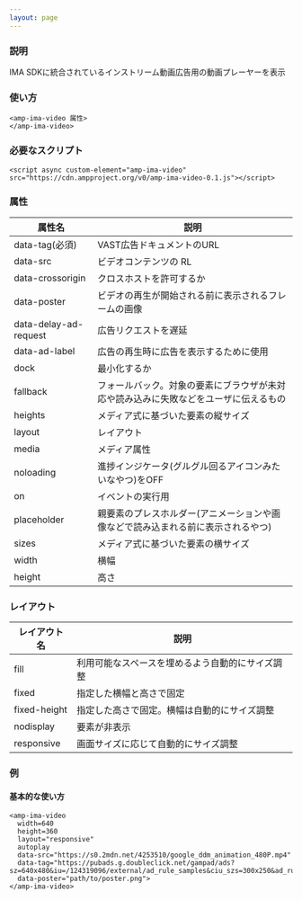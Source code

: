```yaml
---
layout: page
---
```


### 説明

IMA SDKに統合されているインストリーム動画広告用の動画プレーヤーを表示

### 使い方

    <amp-ima-video 属性>
    </amp-ima-video>

### 必要なスクリプト

    <script async custom-element="amp-ima-video" src="https://cdn.ampproject.org/v0/amp-ima-video-0.1.js"></script>

### 属性

| 属性名                | 説明                                                   |
|-----------------------|--------------------------------------------------------|
| data-tag(必須)        | VAST広告ドキュメントのURL                                     |
| data-src              | ビデオコンテンツの RL                                           |
| data-crossorigin      | クロスホストを許可するか                                         |
| data-poster           | ビデオの再生が開始される前に表示されるフレームの画像                    |
| data-delay-ad-request | 広告リクエストを遅延                                         |
| data-ad-label         | 広告の再生時に広告を表示するために使用                         |
| dock                  | 最小化するか                                              |
| fallback              | フォールバック。対象の要素にブラウザが未対応や読み込みに失敗などをユーザに伝えるもの |
| heights               | メディア式に基づいた要素の縦サイズ                                 |
| layout                | レイアウト                                                  |
| media                 | メディア属性                                               |
| noloading             | 進捗インジケータ(グルグル回るアイコンみたいなやつ)をOFF                      |
| on                    | イベントの実行用                                            |
| placeholder           | 親要素のプレスホルダー(アニメーションや画像などで読み込まれる前に表示されるやつ)    |
| sizes                 | メディア式に基づいた要素の横サイズ                                 |
| width                 | 横幅                                                   |
| height                | 高さ                                                    |

### レイアウト

| レイアウト名      | 説明                               |
|--------------|----------------------------------|
| fill         | 利用可能なスペースを埋めるよう自動的にサイズ調整 |
| fixed        | 指定した横幅と高さで固定                |
| fixed-height | 指定した高さで固定。横幅は自動的にサイズ調整 |
| nodisplay    | 要素が非表示                        |
| responsive   | 画面サイズに応じて自動的にサイズ調整         |

### 例

#### 基本的な使い方

    <amp-ima-video
      width=640
      height=360
      layout="responsive"
      autoplay
      data-src="https://s0.2mdn.net/4253510/google_ddm_animation_480P.mp4"
      data-tag="https://pubads.g.doubleclick.net/gampad/ads?sz=640x480&iu=/124319096/external/ad_rule_samples&ciu_szs=300x250&ad_rule=1&impl=s&gdfp_req=1&env=vp&output=vmap&unviewed_position_start=1&cust_params=deployment%3Ddevsite%26sample_ar%3Dpremidpost&cmsid=496&vid=short_onecue&correlator="
      data-poster="path/to/poster.png">
    </amp-ima-video>

